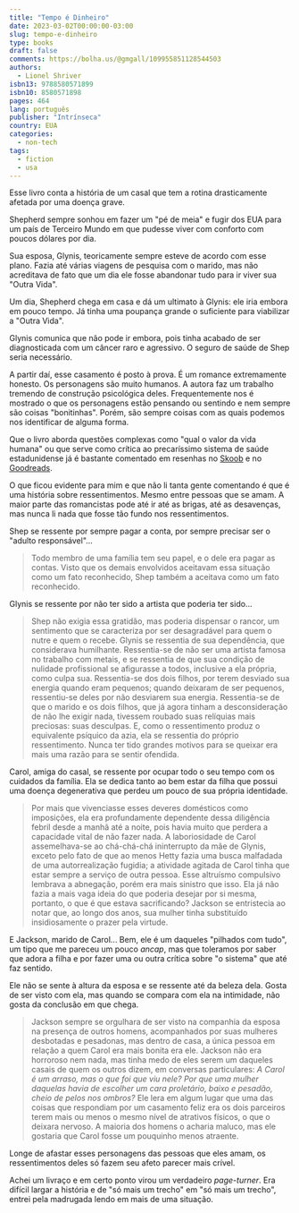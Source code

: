 ```yaml
---
title: "Tempo é Dinheiro"
date: 2023-03-02T00:00:00-03:00
slug: tempo-e-dinheiro
type: books
draft: false
comments: https://bolha.us/@gmgall/109955851128544503
authors:
  - Lionel Shriver
isbn13: 9788580571899
isbn10: 8580571898
pages: 464
lang: português
publisher: "Intrínseca"
country: EUA
categories:
  - non-tech
tags:
  - fiction
  - usa
---
```

Esse livro conta a história de um casal que tem a rotina drasticamente afetada por uma doença grave.

Shepherd sempre sonhou em fazer um "pé de meia" e fugir dos EUA para um país de Terceiro Mundo em que pudesse viver com conforto com poucos dólares por dia.

Sua esposa, Glynis, teoricamente sempre esteve de acordo com esse plano. Fazia até várias viagens de pesquisa com o marido, mas não acreditava de fato que um dia ele fosse abandonar tudo para ir viver sua "Outra Vida".

Um dia, Shepherd chega em casa e dá um ultimato à Glynis: ele iria embora em pouco tempo. Já tinha uma poupança grande o suficiente para viabilizar a "Outra Vida".

Glynis comunica que não pode ir embora, pois tinha acabado de ser diagnosticada com um câncer raro e agressivo. O seguro de saúde de Shep seria necessário.

A partir daí, esse casamento é posto à prova. É um romance extremamente honesto. Os personagens são muito humanos. A autora faz um trabalho tremendo de construção psicológica deles. Frequentemente nos é mostrado o que os personagens estão pensando ou sentindo e nem sempre são coisas "bonitinhas". Porém, são sempre coisas com as quais podemos nos identificar de alguma forma.

Que o livro aborda questões complexas como "qual o valor da vida humana" ou que serve como crítica ao precaríssimo sistema de saúde estadunidense já é bastante comentado em resenhas no [Skoob](https://www.skoob.com.br/livro/resenhas/237338/edicao:265376) e no [Goodreads](https://www.goodreads.com/book/show/6839917-so-much-for-that).

O que ficou evidente para mim e que não li tanta gente comentando é que é uma história sobre ressentimentos. Mesmo entre pessoas que se amam. A maior parte das romancistas pode até ir até as brigas, até as desavenças, mas nunca li nada que fosse tão fundo nos ressentimentos.

Shep se ressente por sempre pagar a conta, por sempre precisar ser o "adulto responsável"...

> Todo membro de uma família tem seu papel, e o dele era pagar as contas. Visto que os demais envolvidos aceitavam essa situação como um fato reconhecido, Shep também a aceitava como um fato reconhecido.

Glynis se ressente por não ter sido a artista que poderia ter sido...

> Shep não exigia essa gratidão, mas poderia dispensar o rancor, um sentimento que se caracteriza por ser desagradável para quem o nutre e quem o recebe. Glynis se ressentia de sua dependência, que considerava humilhante. Ressentia-se de não ser uma artista famosa no trabalho com metais, e se ressentia de que sua condição de nulidade profissional se afigurasse a todos, inclusive a ela própria, como culpa sua. Ressentia-se dos dois filhos, por terem desviado sua energia quando eram pequenos; quando deixaram de ser pequenos, ressentiu-se deles por não desviarem sua energia. Ressentia-se de que o marido e os dois filhos, que já agora tinham a desconsideração de não lhe exigir nada, tivessem roubado suas relíquias mais preciosas: suas desculpas. E, como o ressentimento produz o equivalente psíquico da azia, ela se ressentia do próprio ressentimento. Nunca ter tido grandes motivos para se queixar era mais uma razão para se sentir ofendida.

Carol, amiga do casal, se ressente por ocupar todo o seu tempo com os cuidados da família. Ela se dedica tanto ao bem estar da filha que possui uma doença degenerativa que perdeu um pouco de sua própria identidade.

> Por mais que vivenciasse esses deveres domésticos como imposições, ela era profundamente dependente dessa diligência febril desde a manhã até a noite, pois havia muito que perdera a capacidade vital de não fazer nada. A laboriosidade de Carol assemelhava-se ao chá-chá-chá ininterrupto da mãe de Glynis, exceto pelo fato de que ao menos Hetty fazia uma busca malfadada de uma autorrealização fugidia; a atividade agitada de Carol tinha que estar sempre a serviço de outra pessoa. Esse altruísmo compulsivo lembrava a abnegação, porém era mais sinistro que isso. Ela já não fazia a mais vaga ideia do que poderia desejar por si mesma, portanto, o que é que estava sacrificando? Jackson se entristecia ao notar que, ao longo dos anos, sua mulher tinha substituído insidiosamente o prazer pela virtude.

E Jackson, marido de Carol... Bem, ele é um daqueles "pilhados com tudo", um tipo que me pareceu um pouco *ancap*, mas que toleramos por saber que adora a filha e por fazer uma ou outra crítica sobre "o sistema" que até faz sentido.

Ele não se sente à altura da esposa e se ressente até da beleza dela. Gosta de ser visto com ela, mas quando se compara com ela na intimidade, não gosta da conclusão em que chega.

> Jackson sempre se orgulhara de ser visto na companhia da esposa na presença de outros homens, acompanhados por suas mulheres desbotadas e pesadonas, mas dentro de casa, a única pessoa em relação a quem Carol era mais bonita era ele. Jackson não era horroroso nem nada, mas tinha medo de eles serem um daqueles casais de quem os outros dizem, em conversas particulares: *A Carol é um arraso, mas o que foi que viu nele? Por que uma mulher daquelas havia de escolher um cara proletário, baixo e pesadão, cheio de pelos nos ombros?* Ele lera em algum lugar que uma das coisas que respondiam por um casamento feliz era os dois parceiros terem mais ou menos o mesmo nível de atrativos físicos, o que o deixara nervoso. A maioria dos homens o acharia maluco, mas ele gostaria que Carol fosse um pouquinho menos atraente.

Longe de afastar esses personagens das pessoas que eles amam, os ressentimentos deles só fazem seu afeto parecer mais crível.

Achei um livraço e em certo ponto virou um verdadeiro *page-turner*. Era difícil largar a história e de "só mais um trecho" em "só mais um trecho", entrei pela madrugada lendo em mais de uma situação.
